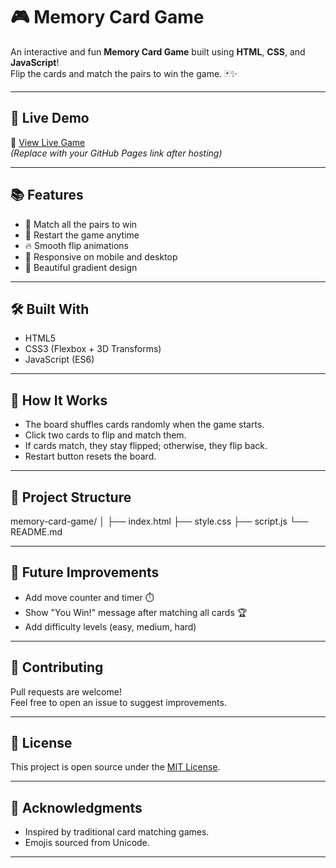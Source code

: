 # 🎮 Memory Card Game

An interactive and fun **Memory Card Game** built using **HTML**, **CSS**, and **JavaScript**!  
Flip the cards and match the pairs to win the game. 🃏✨

---

## 🚀 Live Demo
🔗 [View Live Game](https://your-username.github.io/memory-card-game/)  
*(Replace with your GitHub Pages link after hosting)*

---



## 📚 Features
- 🎯 Match all the pairs to win
- 🔁 Restart the game anytime
- 🔥 Smooth flip animations
- 📱 Responsive on mobile and desktop
- 🌈 Beautiful gradient design

---

## 🛠️ Built With
- HTML5
- CSS3 (Flexbox + 3D Transforms)
- JavaScript (ES6)

---

## 🧠 How It Works
- The board shuffles cards randomly when the game starts.
- Click two cards to flip and match them.
- If cards match, they stay flipped; otherwise, they flip back.
- Restart button resets the board.

---

## 📂 Project Structure
memory-card-game/ 
│ 
├── index.html 
├── style.css 
├── script.js 
└── README.md



---

## 🎯 Future Improvements
- Add move counter and timer ⏱️
- Show "You Win!" message after matching all cards 🏆
- Add difficulty levels (easy, medium, hard)

---

## 🤝 Contributing
Pull requests are welcome!  
Feel free to open an issue to suggest improvements.

---

## 📄 License
This project is open source under the [MIT License](LICENSE).

---

## 🙌 Acknowledgments
- Inspired by traditional card matching games.
- Emojis sourced from Unicode.

---

